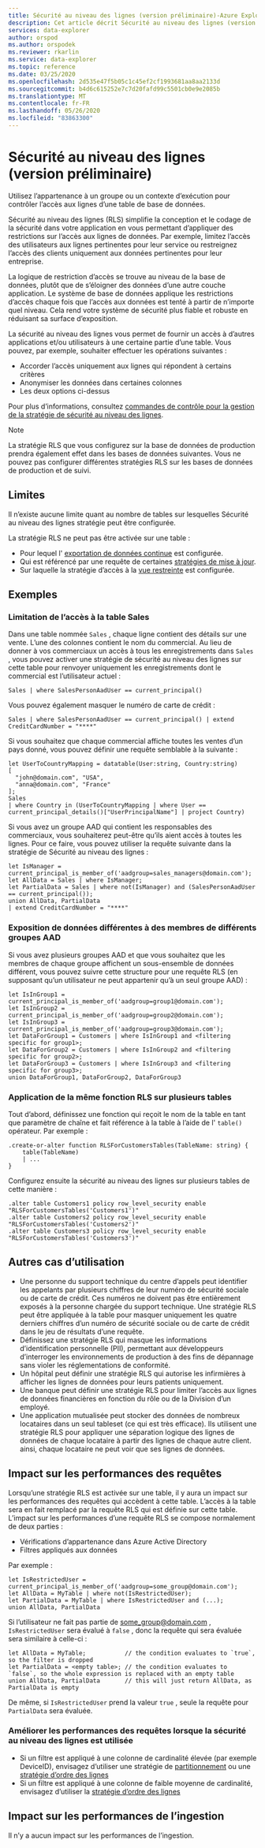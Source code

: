 ```yaml
---
title: Sécurité au niveau des lignes (version préliminaire)-Azure Explorateur de données | Microsoft Docs
description: Cet article décrit Sécurité au niveau des lignes (version préliminaire) dans Azure Explorateur de données.
services: data-explorer
author: orspod
ms.author: orspodek
ms.reviewer: rkarlin
ms.service: data-explorer
ms.topic: reference
ms.date: 03/25/2020
ms.openlocfilehash: 2d535e47f5b05c1c45ef2cf1993681aa8aa2133d
ms.sourcegitcommit: b4d6c615252e7c7d20fafd99c5501cb0e9e2085b
ms.translationtype: MT
ms.contentlocale: fr-FR
ms.lasthandoff: 05/26/2020
ms.locfileid: "83863300"
---
```

# <a name="row-level-security-preview"></a>Sécurité au niveau des lignes (version préliminaire)

Utilisez l’appartenance à un groupe ou un contexte d’exécution pour contrôler l’accès aux lignes d’une table de base de données.

Sécurité au niveau des lignes (RLS) simplifie la conception et le codage de la sécurité dans votre application en vous permettant d’appliquer des restrictions sur l’accès aux lignes de données. Par exemple, limitez l’accès des utilisateurs aux lignes pertinentes pour leur service ou restreignez l’accès des clients uniquement aux données pertinentes pour leur entreprise.

La logique de restriction d’accès se trouve au niveau de la base de données, plutôt que de s’éloigner des données d’une autre couche application. Le système de base de données applique les restrictions d’accès chaque fois que l’accès aux données est tenté à partir de n’importe quel niveau. Cela rend votre système de sécurité plus fiable et robuste en réduisant sa surface d’exposition.

La sécurité au niveau des lignes vous permet de fournir un accès à d’autres applications et/ou utilisateurs à une certaine partie d’une table. Vous pouvez, par exemple, souhaiter effectuer les opérations suivantes :

* Accorder l’accès uniquement aux lignes qui répondent à certains critères
* Anonymiser les données dans certaines colonnes
* Les deux options ci-dessus

Pour plus d’informations, consultez [commandes de contrôle pour la gestion de la stratégie de sécurité au niveau des lignes](../management/row-level-security-policy.md).

> [!Note]
> La stratégie RLS que vous configurez sur la base de données de production prendra également effet dans les bases de données suivantes. Vous ne pouvez pas configurer différentes stratégies RLS sur les bases de données de production et de suivi.

## <a name="limitations"></a>Limites

Il n’existe aucune limite quant au nombre de tables sur lesquelles Sécurité au niveau des lignes stratégie peut être configurée.

La stratégie RLS ne peut pas être activée sur une table :
* Pour lequel l' [exportation de données continue](../management/data-export/continuous-data-export.md) est configurée.
* Qui est référencé par une requête de certaines [stratégies de mise à jour](./updatepolicy.md).
* Sur laquelle la stratégie d’accès à la [vue restreinte](./restrictedviewaccesspolicy.md) est configurée.

## <a name="examples"></a>Exemples

### <a name="limiting-access-to-sales-table"></a>Limitation de l’accès à la table Sales

Dans une table nommée `Sales` , chaque ligne contient des détails sur une vente. L’une des colonnes contient le nom du commercial. Au lieu de donner à vos commerciaux un accès à tous les enregistrements dans `Sales` , vous pouvez activer une stratégie de sécurité au niveau des lignes sur cette table pour renvoyer uniquement les enregistrements dont le commercial est l’utilisateur actuel :

```kusto
Sales | where SalesPersonAadUser == current_principal()
```

Vous pouvez également masquer le numéro de carte de crédit :

```kusto
Sales | where SalesPersonAadUser == current_principal() | extend CreditCardNumber = "****"
```

Si vous souhaitez que chaque commercial affiche toutes les ventes d’un pays donné, vous pouvez définir une requête semblable à la suivante :

```kusto
let UserToCountryMapping = datatable(User:string, Country:string)
[
  "john@domain.com", "USA",
  "anna@domain.com", "France"
];
Sales
| where Country in (UserToCountryMapping | where User == current_principal_details()["UserPrincipalName"] | project Country)
```

Si vous avez un groupe AAD qui contient les responsables des commerciaux, vous souhaiterez peut-être qu’ils aient accès à toutes les lignes. Pour ce faire, vous pouvez utiliser la requête suivante dans la stratégie de Sécurité au niveau des lignes :

```kusto
let IsManager = current_principal_is_member_of('aadgroup=sales_managers@domain.com');
let AllData = Sales | where IsManager;
let PartialData = Sales | where not(IsManager) and (SalesPersonAadUser == current_principal());
union AllData, PartialData
| extend CreditCardNumber = "****"
```

### <a name="exposing-different-data-to-members-of-different-aad-groups"></a>Exposition de données différentes à des membres de différents groupes AAD

Si vous avez plusieurs groupes AAD et que vous souhaitez que les membres de chaque groupe affichent un sous-ensemble de données différent, vous pouvez suivre cette structure pour une requête RLS (en supposant qu’un utilisateur ne peut appartenir qu’à un seul groupe AAD) :

```kusto
let IsInGroup1 = current_principal_is_member_of('aadgroup=group1@domain.com');
let IsInGroup2 = current_principal_is_member_of('aadgroup=group2@domain.com');
let IsInGroup3 = current_principal_is_member_of('aadgroup=group3@domain.com');
let DataForGroup1 = Customers | where IsInGroup1 and <filtering specific for group1>;
let DataForGroup2 = Customers | where IsInGroup2 and <filtering specific for group2>;
let DataForGroup3 = Customers | where IsInGroup3 and <filtering specific for group3>;
union DataForGroup1, DataForGroup2, DataForGroup3
```

### <a name="applying-the-same-rls-function-on-multiple-tables"></a>Application de la même fonction RLS sur plusieurs tables

Tout d’abord, définissez une fonction qui reçoit le nom de la table en tant que paramètre de chaîne et fait référence à la table à l’aide de l' `table()` opérateur. Par exemple :

```
.create-or-alter function RLSForCustomersTables(TableName: string) {
    table(TableName)
    | ...
}
```

Configurez ensuite la sécurité au niveau des lignes sur plusieurs tables de cette manière :

```
.alter table Customers1 policy row_level_security enable "RLSForCustomersTables('Customers1')"
.alter table Customers2 policy row_level_security enable "RLSForCustomersTables('Customers2')"
.alter table Customers3 policy row_level_security enable "RLSForCustomersTables('Customers3')"
```

## <a name="more-use-cases"></a>Autres cas d’utilisation

* Une personne du support technique du centre d’appels peut identifier les appelants par plusieurs chiffres de leur numéro de sécurité sociale ou de carte de crédit. Ces numéros ne doivent pas être entièrement exposés à la personne chargée du support technique. Une stratégie RLS peut être appliquée à la table pour masquer uniquement les quatre derniers chiffres d’un numéro de sécurité sociale ou de carte de crédit dans le jeu de résultats d’une requête.
* Définissez une stratégie RLS qui masque les informations d’identification personnelle (PII), permettant aux développeurs d’interroger les environnements de production à des fins de dépannage sans violer les réglementations de conformité.
* Un hôpital peut définir une stratégie RLS qui autorise les infirmières à afficher les lignes de données pour leurs patients uniquement.
* Une banque peut définir une stratégie RLS pour limiter l’accès aux lignes de données financières en fonction du rôle ou de la Division d’un employé.
* Une application mutualisée peut stocker des données de nombreux locataires dans un seul tableset (ce qui est très efficace). Ils utilisent une stratégie RLS pour appliquer une séparation logique des lignes de données de chaque locataire à partir des lignes de chaque autre client. ainsi, chaque locataire ne peut voir que ses lignes de données.

## <a name="performance-impact-on-queries"></a>Impact sur les performances des requêtes

Lorsqu’une stratégie RLS est activée sur une table, il y aura un impact sur les performances des requêtes qui accèdent à cette table. L’accès à la table sera en fait remplacé par la requête RLS qui est définie sur cette table. L’impact sur les performances d’une requête RLS se compose normalement de deux parties :

* Vérifications d’appartenance dans Azure Active Directory
* Filtres appliqués aux données

Par exemple :

```kusto
let IsRestrictedUser = current_principal_is_member_of('aadgroup=some_group@domain.com');
let AllData = MyTable | where not(IsRestrictedUser);
let PartialData = MyTable | where IsRestrictedUser and (...);
union AllData, PartialData
```

Si l’utilisateur ne fait pas partie de some_group@domain.com , `IsRestrictedUser` sera évalué à `false` , donc la requête qui sera évaluée sera similaire à celle-ci :

```kusto
let AllData = MyTable;           // the condition evaluates to `true`, so the filter is dropped
let PartialData = <empty table>; // the condition evaluates to `false`, so the whole expression is replaced with an empty table
union AllData, PartialData       // this will just return AllData, as PartialData is empty
```

De même, si `IsRestrictedUser` prend la valeur `true` , seule la requête pour `PartialData` sera évaluée.

### <a name="improve-query-performance-when-rls-is-used"></a>Améliorer les performances des requêtes lorsque la sécurité au niveau des lignes est utilisée

* Si un filtre est appliqué à une colonne de cardinalité élevée (par exemple DeviceID), envisagez d’utiliser une stratégie de [partitionnement](./partitioningpolicy.md) ou une [stratégie d’ordre des lignes](./roworderpolicy.md)
* Si un filtre est appliqué à une colonne de faible moyenne de cardinalité, envisagez d’utiliser la [stratégie d’ordre des lignes](./roworderpolicy.md)

## <a name="performance-impact-on-ingestion"></a>Impact sur les performances de l’ingestion

Il n’y a aucun impact sur les performances de l’ingestion.
